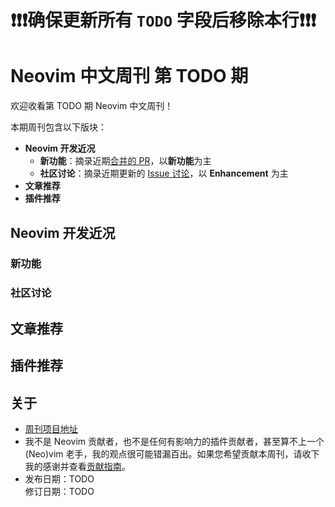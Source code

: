 # ❗❗❗确保更新所有 `TODO` 字段后移除本行❗❗❗

# Neovim 中文周刊 第 TODO 期

欢迎收看第 TODO 期 Neovim 中文周刊！

本期周刊包含以下版块：

* **Neovim 开发近况**
    * **新功能**：摘录近期[合并的 PR](https://github.com/neovim/neovim/pulls?q=is%3Apr+is%3Amerged)，以**新功能**为主
    * **社区讨论**：摘录近期更新的 [Issue 讨论](https://github.com/neovim/neovim/issues?q=sort%3Aupdated-desc%20is%3Aissue%20is%3Aopen%20type%3AEnhancement)，以 **Enhancement** 为主
* **文章推荐**
* **插件推荐**

## Neovim 开发近况

### 新功能

### 社区讨论

## 文章推荐

## 插件推荐

## 关于

* [周刊项目地址](https://github.com/v1nh1shungry/nvim-weekly-cn)
* 我不是 Neovim 贡献者，也不是任何有影响力的插件贡献者，甚至算不上一个 (Neo)vim 老手，我的观点很可能错漏百出。如果您希望贡献本周刊，请收下我的感谢并查看[贡献指南](https://github.com/v1nh1shungry/nvim-weekly-cn/blob/main/README.md#贡献指南)。
* 发布日期：TODO<br>
  修订日期：TODO
